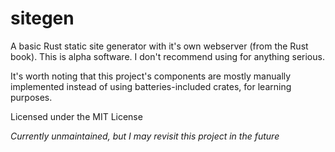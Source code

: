 # sitegen

A basic Rust static site generator with it's own webserver (from the Rust book).
This is alpha software. I don't recommend using for anything serious.

It's worth noting that this project's components are mostly manually implemented instead of using batteries-included crates, for learning purposes.

Licensed under the MIT License

*Currently unmaintained, but I may revisit this project in the future*
